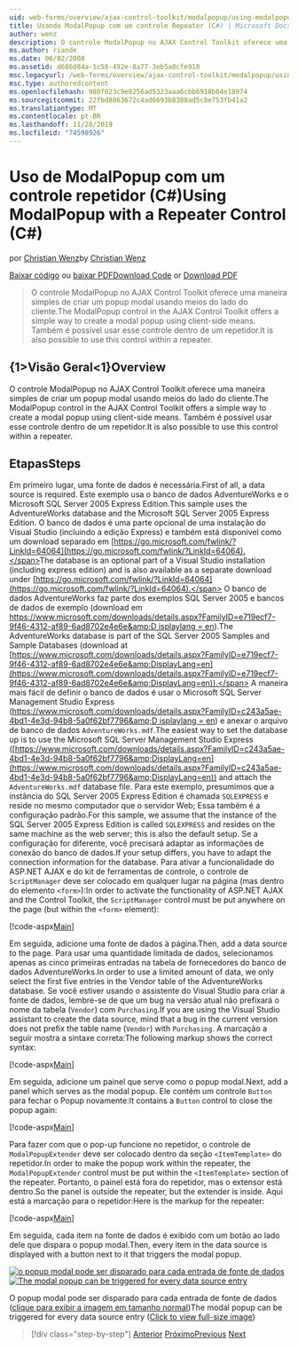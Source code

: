```yaml
---
uid: web-forms/overview/ajax-control-toolkit/modalpopup/using-modalpopup-with-a-repeater-control-cs
title: Usando ModalPopup com um controle Repeater (C#) | Microsoft Docs
author: wenz
description: O controle ModalPopup no AJAX Control Toolkit oferece uma maneira simples de criar um popup modal usando meios do lado do cliente. Também é possível usar este contr...
ms.author: riande
ms.date: 06/02/2008
ms.assetid: d686d84a-1c58-492e-8a77-3eb5a0cfe918
msc.legacyurl: /web-forms/overview/ajax-control-toolkit/modalpopup/using-modalpopup-with-a-repeater-control-cs
msc.type: authoredcontent
ms.openlocfilehash: 980f023c9e8256ad5323aaa6cbb6918b04e18974
ms.sourcegitcommit: 22fbd8863672c4ad6693b8388ad5c8e753fb41a2
ms.translationtype: MT
ms.contentlocale: pt-BR
ms.lasthandoff: 11/28/2019
ms.locfileid: "74598926"
---
```

# <a name="using-modalpopup-with-a-repeater-control-c"></a><span data-ttu-id="53edb-104">Uso de ModalPopup com um controle repetidor (C#)</span><span class="sxs-lookup"><span data-stu-id="53edb-104">Using ModalPopup with a Repeater Control (C#)</span></span>

<span data-ttu-id="53edb-105">por [Christian Wenz](https://github.com/wenz)</span><span class="sxs-lookup"><span data-stu-id="53edb-105">by [Christian Wenz](https://github.com/wenz)</span></span>

<span data-ttu-id="53edb-106">[Baixar código](https://download.microsoft.com/download/2/4/0/24052038-f942-4336-905b-b60ae56f0dd5/ModalPopup2.cs.zip) ou [baixar PDF](https://download.microsoft.com/download/b/6/a/b6ae89ee-df69-4c87-9bfb-ad1eb2b23373/modalpopup2CS.pdf)</span><span class="sxs-lookup"><span data-stu-id="53edb-106">[Download Code](https://download.microsoft.com/download/2/4/0/24052038-f942-4336-905b-b60ae56f0dd5/ModalPopup2.cs.zip) or [Download PDF](https://download.microsoft.com/download/b/6/a/b6ae89ee-df69-4c87-9bfb-ad1eb2b23373/modalpopup2CS.pdf)</span></span>

> <span data-ttu-id="53edb-107">O controle ModalPopup no AJAX Control Toolkit oferece uma maneira simples de criar um popup modal usando meios do lado do cliente.</span><span class="sxs-lookup"><span data-stu-id="53edb-107">The ModalPopup control in the AJAX Control Toolkit offers a simple way to create a modal popup using client-side means.</span></span> <span data-ttu-id="53edb-108">Também é possível usar esse controle dentro de um repetidor.</span><span class="sxs-lookup"><span data-stu-id="53edb-108">It is also possible to use this control within a repeater.</span></span>

## <a name="overview"></a><span data-ttu-id="53edb-109">{1&gt;Visão Geral&lt;1}</span><span class="sxs-lookup"><span data-stu-id="53edb-109">Overview</span></span>

<span data-ttu-id="53edb-110">O controle ModalPopup no AJAX Control Toolkit oferece uma maneira simples de criar um popup modal usando meios do lado do cliente.</span><span class="sxs-lookup"><span data-stu-id="53edb-110">The ModalPopup control in the AJAX Control Toolkit offers a simple way to create a modal popup using client-side means.</span></span> <span data-ttu-id="53edb-111">Também é possível usar esse controle dentro de um repetidor.</span><span class="sxs-lookup"><span data-stu-id="53edb-111">It is also possible to use this control within a repeater.</span></span>

## <a name="steps"></a><span data-ttu-id="53edb-112">Etapas</span><span class="sxs-lookup"><span data-stu-id="53edb-112">Steps</span></span>

<span data-ttu-id="53edb-113">Em primeiro lugar, uma fonte de dados é necessária.</span><span class="sxs-lookup"><span data-stu-id="53edb-113">First of all, a data source is required.</span></span> <span data-ttu-id="53edb-114">Este exemplo usa o banco de dados AdventureWorks e o Microsoft SQL Server 2005 Express Edition.</span><span class="sxs-lookup"><span data-stu-id="53edb-114">This sample uses the AdventureWorks database and the Microsoft SQL Server 2005 Express Edition.</span></span> <span data-ttu-id="53edb-115">O banco de dados é uma parte opcional de uma instalação do Visual Studio (incluindo a edição Express) e também está disponível como um download separado em [https://go.microsoft.com/fwlink/?LinkId=64064](https://go.microsoft.com/fwlink/?LinkId=64064).</span><span class="sxs-lookup"><span data-stu-id="53edb-115">The database is an optional part of a Visual Studio installation (including express edition) and is also available as a separate download under [https://go.microsoft.com/fwlink/?LinkId=64064](https://go.microsoft.com/fwlink/?LinkId=64064).</span></span> <span data-ttu-id="53edb-116">O banco de dados AdventureWorks faz parte dos exemplos SQL Server 2005 e bancos de dados de exemplo (download em [https://www.microsoft.com/downloads/details.aspx?FamilyID=e719ecf7-9f46-4312-af89-6ad8702e4e6e&amp;D isplaylang = en](https://www.microsoft.com/downloads/details.aspx?FamilyID=e719ecf7-9f46-4312-af89-6ad8702e4e6e&amp;DisplayLang=en)).</span><span class="sxs-lookup"><span data-stu-id="53edb-116">The AdventureWorks database is part of the SQL Server 2005 Samples and Sample Databases (download at [https://www.microsoft.com/downloads/details.aspx?FamilyID=e719ecf7-9f46-4312-af89-6ad8702e4e6e&amp;DisplayLang=en](https://www.microsoft.com/downloads/details.aspx?FamilyID=e719ecf7-9f46-4312-af89-6ad8702e4e6e&amp;DisplayLang=en)).</span></span> <span data-ttu-id="53edb-117">A maneira mais fácil de definir o banco de dados é usar o Microsoft SQL Server Management Studio Express ([https://www.microsoft.com/downloads/details.aspx?FamilyID=c243a5ae-4bd1-4e3d-94b8-5a0f62bf7796&amp;D isplaylang = en](https://www.microsoft.com/downloads/details.aspx?FamilyID=c243a5ae-4bd1-4e3d-94b8-5a0f62bf7796&amp;DisplayLang=en)) e anexar o arquivo de banco de dados `AdventureWorks.mdf`.</span><span class="sxs-lookup"><span data-stu-id="53edb-117">The easiest way to set the database up is to use the Microsoft SQL Server Management Studio Express ([https://www.microsoft.com/downloads/details.aspx?FamilyID=c243a5ae-4bd1-4e3d-94b8-5a0f62bf7796&amp;DisplayLang=en](https://www.microsoft.com/downloads/details.aspx?FamilyID=c243a5ae-4bd1-4e3d-94b8-5a0f62bf7796&amp;DisplayLang=en)) and attach the `AdventureWorks.mdf` database file.</span></span> <span data-ttu-id="53edb-118">Para este exemplo, presumimos que a instância do SQL Server 2005 Express Edition é chamada `SQLEXPRESS` e reside no mesmo computador que o servidor Web; Essa também é a configuração padrão.</span><span class="sxs-lookup"><span data-stu-id="53edb-118">For this sample, we assume that the instance of the SQL Server 2005 Express Edition is called `SQLEXPRESS` and resides on the same machine as the web server; this is also the default setup.</span></span> <span data-ttu-id="53edb-119">Se a configuração for diferente, você precisará adaptar as informações de conexão do banco de dados.</span><span class="sxs-lookup"><span data-stu-id="53edb-119">If your setup differs, you have to adapt the connection information for the database.</span></span> <span data-ttu-id="53edb-120">Para ativar a funcionalidade do ASP.NET AJAX e do kit de ferramentas de controle, o controle de `ScriptManager` deve ser colocado em qualquer lugar na página (mas dentro do elemento `<form>`):</span><span class="sxs-lookup"><span data-stu-id="53edb-120">In order to activate the functionality of ASP.NET AJAX and the Control Toolkit, the `ScriptManager` control must be put anywhere on the page (but within the `<form>` element):</span></span>

[!code-aspx[Main](using-modalpopup-with-a-repeater-control-cs/samples/sample1.aspx)]

<span data-ttu-id="53edb-121">Em seguida, adicione uma fonte de dados à página.</span><span class="sxs-lookup"><span data-stu-id="53edb-121">Then, add a data source to the page.</span></span> <span data-ttu-id="53edb-122">Para usar uma quantidade limitada de dados, selecionamos apenas as cinco primeiras entradas na tabela de fornecedores do banco de dados AdventureWorks.</span><span class="sxs-lookup"><span data-stu-id="53edb-122">In order to use a limited amount of data, we only select the first five entries in the Vendor table of the AdventureWorks database.</span></span> <span data-ttu-id="53edb-123">Se você estiver usando o assistente do Visual Studio para criar a fonte de dados, lembre-se de que um bug na versão atual não prefixará o nome da tabela (`Vendor`) com `Purchasing`.</span><span class="sxs-lookup"><span data-stu-id="53edb-123">If you are using the Visual Studio assistant to create the data source, mind that a bug in the current version does not prefix the table name (`Vendor`) with `Purchasing`.</span></span> <span data-ttu-id="53edb-124">A marcação a seguir mostra a sintaxe correta:</span><span class="sxs-lookup"><span data-stu-id="53edb-124">The following markup shows the correct syntax:</span></span>

[!code-aspx[Main](using-modalpopup-with-a-repeater-control-cs/samples/sample2.aspx)]

<span data-ttu-id="53edb-125">Em seguida, adicione um painel que serve como o popup modal.</span><span class="sxs-lookup"><span data-stu-id="53edb-125">Next, add a panel which serves as the modal popup.</span></span> <span data-ttu-id="53edb-126">Ele contém um controle `Button` para fechar o Popup novamente:</span><span class="sxs-lookup"><span data-stu-id="53edb-126">It contains a `Button` control to close the popup again:</span></span>

[!code-aspx[Main](using-modalpopup-with-a-repeater-control-cs/samples/sample3.aspx)]

<span data-ttu-id="53edb-127">Para fazer com que o pop-up funcione no repetidor, o controle de `ModalPopupExtender` deve ser colocado dentro da seção `<ItemTemplate>` do repetidor.</span><span class="sxs-lookup"><span data-stu-id="53edb-127">In order to make the popup work within the repeater, the `ModalPopupExtender` control must be put within the `<ItemTemplate>` section of the repeater.</span></span> <span data-ttu-id="53edb-128">Portanto, o painel está fora do repetidor, mas o extensor está dentro.</span><span class="sxs-lookup"><span data-stu-id="53edb-128">So the panel is outside the repeater, but the extender is inside.</span></span> <span data-ttu-id="53edb-129">Aqui está a marcação para o repetidor:</span><span class="sxs-lookup"><span data-stu-id="53edb-129">Here is the markup for the repeater:</span></span>

[!code-aspx[Main](using-modalpopup-with-a-repeater-control-cs/samples/sample4.aspx)]

<span data-ttu-id="53edb-130">Em seguida, cada item na fonte de dados é exibido com um botão ao lado dele que dispara o popup modal.</span><span class="sxs-lookup"><span data-stu-id="53edb-130">Then, every item in the data source is displayed with a button next to it that triggers the modal popup.</span></span>

<span data-ttu-id="53edb-131">[![o popup modal pode ser disparado para cada entrada de fonte de dados](using-modalpopup-with-a-repeater-control-cs/_static/image2.png)](using-modalpopup-with-a-repeater-control-cs/_static/image1.png)</span><span class="sxs-lookup"><span data-stu-id="53edb-131">[![The modal popup can be triggered for every data source entry](using-modalpopup-with-a-repeater-control-cs/_static/image2.png)](using-modalpopup-with-a-repeater-control-cs/_static/image1.png)</span></span>

<span data-ttu-id="53edb-132">O popup modal pode ser disparado para cada entrada de fonte de dados ([clique para exibir a imagem em tamanho normal](using-modalpopup-with-a-repeater-control-cs/_static/image3.png))</span><span class="sxs-lookup"><span data-stu-id="53edb-132">The modal popup can be triggered for every data source entry ([Click to view full-size image](using-modalpopup-with-a-repeater-control-cs/_static/image3.png))</span></span>

> [!div class="step-by-step"]
> <span data-ttu-id="53edb-133">[Anterior](launching-a-modal-popup-window-from-server-code-cs.md)
> [Próximo](handling-postbacks-from-a-modalpopup-cs.md)</span><span class="sxs-lookup"><span data-stu-id="53edb-133">[Previous](launching-a-modal-popup-window-from-server-code-cs.md)
[Next](handling-postbacks-from-a-modalpopup-cs.md)</span></span>

